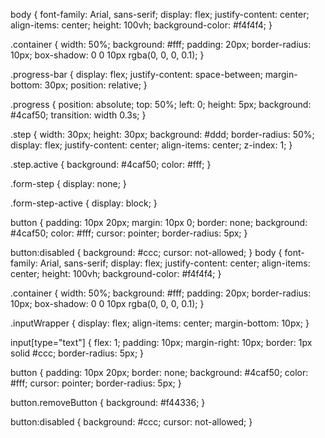 body {
    font-family: Arial, sans-serif;
    display: flex;
    justify-content: center;
    align-items: center;
    height: 100vh;
    background-color: #f4f4f4;
}

.container {
    width: 50%;
    background: #fff;
    padding: 20px;
    border-radius: 10px;
    box-shadow: 0 0 10px rgba(0, 0, 0, 0.1);
}

.progress-bar {
    display: flex;
    justify-content: space-between;
    margin-bottom: 30px;
    position: relative;
}

.progress {
    position: absolute;
    top: 50%;
    left: 0;
    height: 5px;
    background: #4caf50;
    transition: width 0.3s;
}

.step {
    width: 30px;
    height: 30px;
    background: #ddd;
    border-radius: 50%;
    display: flex;
    justify-content: center;
    align-items: center;
    z-index: 1;
}

.step.active {
    background: #4caf50;
    color: #fff;
}

.form-step {
    display: none;
}

.form-step-active {
    display: block;
}

button {
    padding: 10px 20px;
    margin: 10px 0;
    border: none;
    background: #4caf50;
    color: #fff;
    cursor: pointer;
    border-radius: 5px;
}

button:disabled {
    background: #ccc;
    cursor: not-allowed;
}
body {
    font-family: Arial, sans-serif;
    display: flex;
    justify-content: center;
    align-items: center;
    height: 100vh;
    background-color: #f4f4f4;
}

.container {
    width: 50%;
    background: #fff;
    padding: 20px;
    border-radius: 10px;
    box-shadow: 0 0 10px rgba(0, 0, 0, 0.1);
}

.inputWrapper {
    display: flex;
    align-items: center;
    margin-bottom: 10px;
}

input[type="text"] {
    flex: 1;
    padding: 10px;
    margin-right: 10px;
    border: 1px solid #ccc;
    border-radius: 5px;
}

button {
    padding: 10px 20px;
    border: none;
    background: #4caf50;
    color: #fff;
    cursor: pointer;
    border-radius: 5px;
}

button.removeButton {
    background: #f44336;
}

button:disabled {
    background: #ccc;
    cursor: not-allowed;
}
